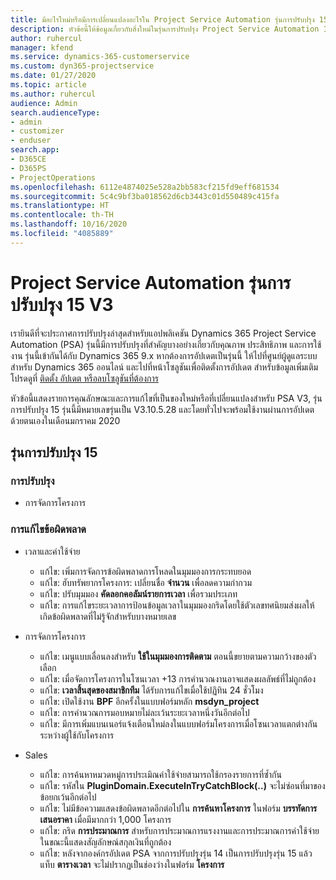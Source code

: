 ```yaml
---
title: มีอะไรใหม่หรือมีการเปลี่ยนแปลงอะไรใน Project Service Automation รุ่นการปรับปรุง 15 V3
description: หัวข้อนี้ให้ข้อมูลเกี่ยวกับสิ่งใหม่ในรุ่นการปรับปรุง Project Service Automation 15, V3
author: ruhercul
manager: kfend
ms.service: dynamics-365-customerservice
ms.custom: dyn365-projectservice
ms.date: 01/27/2020
ms.topic: article
ms.author: ruhercul
audience: Admin
search.audienceType:
- admin
- customizer
- enduser
search.app:
- D365CE
- D365PS
- ProjectOperations
ms.openlocfilehash: 6112e4874025e528a2bb583cf215fd9eff681534
ms.sourcegitcommit: 5c4c9bf3ba018562d6cb3443c01d550489c415fa
ms.translationtype: HT
ms.contentlocale: th-TH
ms.lasthandoff: 10/16/2020
ms.locfileid: "4085889"
---
```

# <a name="project-service-automation-update-release-15-v3"></a>Project Service Automation รุ่นการปรับปรุง 15 V3

เรายินดีที่จะประกาศการปรับปรุงล่าสุดสำหรับแอปพลิเคชัน Dynamics 365 Project Service Automation (PSA) รุ่นนี้มีการปรับปรุงที่สำคัญบางอย่างเกี่ยวกับคุณภาพ ประสิทธิภาพ และการใช้งาน รุ่นนี้เข้ากันได้กับ Dynamics 365 9.x หากต้องการอัปเดตเป็นรุ่นนี้ ให้ไปที่ศูนย์ผู้ดูแลระบบสำหรับ Dynamics 365 ออนไลน์ และไปที่หน้าโซลูชันเพื่อติดตั้งการอัปเดต สำหรับข้อมูลเพิ่มเติม โปรดดูที่ [ติดตั้ง อัปเดต หรือลบโซลูชันที่ต้องการ](https://docs.microsoft.com/power-platform/admin/install-remove-preferred-solution)

หัวข้อนี้แสดงรายการคุณลักษณะและการแก้ไขที่เป็นของใหม่หรือที่เปลี่ยนแปลงสำหรับ PSA V3, รุ่นการปรับปรุง 15 รุ่นนี้มีหมายเลขรุ่นเป็น V3.10.5.28 และโดยทั่วไปจะพร้อมใช้งานผ่านการอัปเดตด้วยตนเองในเดือนมกราคม 2020

## <a name="update-release-15"></a>รุ่นการปรับปรุง 15 

### <a name="enhancements"></a>การปรับปรุง

- การจัดการโครงการ

### <a name="bug-fixes"></a>การแก้ไขข้อผิดพลาด

- เวลาและค่าใช้จ่าย

  - แก้ไข: เพิ่มการจัดการข้อผิดพลาดการโหลดในมุมมองการกระทบยอด
  - แก้ไข: ฮับทรัพยากรโครงการ: เปลี่ยนชื่อ **จำนวน** เพื่อลดความกำกวม
  - แก้ไข: ปรับมุมมอง **คัดลอกคอลัมน์รายการเวลา** เพื่อรวมประเภท
  - แก้ไข: การแก้ไขระยะเวลาการป้อนข้อมูลเวลาในมุมมองกริดโดยใช้ตัวเลขทศนิยมส่งผลให้เกิดข้อผิดพลาดที่ไม่รู้จักสำหรับบางหมายเลข

- การจัดการโครงการ

  - แก้ไข: เมนูแบบเลื่อนลงสำหรับ **ใช้ในมุมมองการติดตาม** ตอนนี้ขยายตามความกว้างของตัวเลือก
  - แก้ไข: เมื่อจัดการโครงการในโซนเวลา +13 การคำนวณงานอาจแสดงผลลัพธ์ที่ไม่ถูกต้อง
  - แก้ไข: **เวลาสิ้นสุดของสมาชิกทีม** ได้รับการแก้ไขเมื่อใช้ปฏิทิน 24 ชั่วโมง
  - แก้ไข: เปิดใช้งาน **BPF** อีกครั้งในแบบฟอร์มหลัก **msdyn_project**
  - แก้ไข: การคำนวณการมอบหมายไม่ละเว้นระยะเวลาหนึ่งวันอีกต่อไป
  - แก้ไข: มีการเพิ่มแบนเนอร์แจ้งเตือนใหม่ลงในแบบฟอร์มโครงการเมื่อโซนเวลาแตกต่างกันระหว่างผู้ใช้กับโครงการ

- Sales

  - แก้ไข: การค้นหาหมวดหมู่การประเมิณค่าใช้จ่ายสามารถใช้กรองรายการที่ซ้ำกัน
  - แก้ไข: รหัสใน **PluginDomain.ExecuteInTryCatchBlock(..)** จะไม่ซ่อนที่มาของข้อยกเว้นอีกต่อไป
  - แก้ไข: ไม่มีข้อความแสดงข้อผิดพลาดอีกต่อไปใน **การค้นหาโครงการ** ในฟอร์ม **บรรทัดการเสนอราคา** เมื่อมีมากกว่า 1,000 โครงการ
  - แก้ไข: กริด **การประมาณการ** สำหรับการประมาณการแรงงานและการประมาณการค่าใช้จ่ายในขณะนี้แสดงสัญลักษณ์สกุลเงินที่ถูกต้อง
  - แก้ไข: หลังจากองค์กรอัปเดต PSA จากการปรับปรุงรุ่น 14 เป็นการปรับปรุงรุ่น 15 แล้ว แท็บ **ตารางเวลา** จะไม่ปรากฏเป็นช่องว่างในฟอร์ม **โครงการ**
